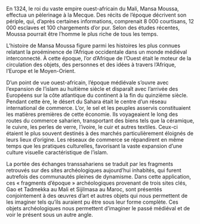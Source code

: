 En 1324, le roi du vaste empire ouest-africain du Mali, Mansa Moussa, effectua un pèlerinage à la Mecque. Des récits de l’époque décrivent son périple, qui, d’après certaines informations, comprenait 8 000 courtisans, 12 000 esclaves et 100 chargements d’or pur. Selon des études récentes, Moussa pourrait être l’homme le plus riche de tous les temps.

L’histoire de Mansa Moussa figure parmi les histoires les plus connues relatant la proéminence de l’Afrique occidentale dans un monde médiéval interconnecté. À cette époque, l’or d’Afrique de l’Ouest était le moteur de la circulation des objets, des personnes et des idées à travers l’Afrique, l’Europe et le Moyen-Orient.

D’un point de vue ouest-africain, l’époque médiévale s’ouvre avec l’expansion de l’islam au huitième siècle et disparaît avec l’arrivée des Européens sur la côte atlantique du continent à la fin du quinzième siècle. Pendant cette ère, le désert du Sahara était le centre d’un réseau international de commerce. L’or, le sel et les peuples asservis constituaient les matières premières de cette économie. Ils voyageaient le long des routes du commerce saharien, transportant des biens tels que la céramique, le cuivre, les perles de verre, l’ivoire, le cuir et autres textiles. Ceux-ci étaient le plus souvent destinés à des marchés particulièrement éloignés de leurs lieux d’origine. Les réseaux de commerce se répandirent en même temps que les pratiques culturelles, favorisant la vaste expansion d’une culture visuelle caractéristique de l’islam.

La portée des échanges transsahariens se traduit par les fragments retrouvés sur des sites archéologiques aujourd’hui inhabités, qui furent autrefois des communautés pleines de dynamisme. Dans cette application, ces « fragments d’époque » archéologiques provenant de trois sites clés, Gao et Tadmekka au Mali et Sijilmasa au Maroc, sont présentés conjointement à des œuvres d’art et autres objets qui nous permettent de les imaginer tels qu’ils auraient pu être sous leur forme complète. Ces objets archéologiques nous permettent d’imaginer le passé médiéval et de voir le présent sous un autre angle.
